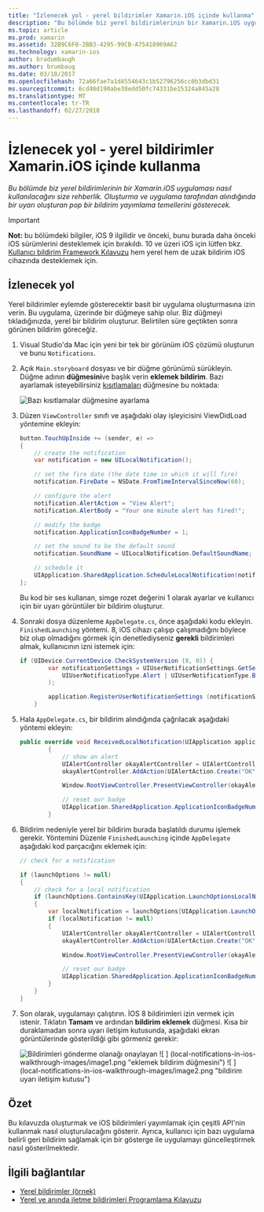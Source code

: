 ```yaml
---
title: "İzlenecek yol - yerel bildirimler Xamarin.iOS içinde kullanma"
description: "Bu bölümde biz yerel bildirimlerinin bir Xamarin.iOS uygulaması nasıl kullanılacağını size rehberlik. Oluşturma ve uygulama tarafından alındığında bir uyarı oluşturan pop bir bildirim yayımlama temellerini gösterecek."
ms.topic: article
ms.prod: xamarin
ms.assetid: 32B9C6F0-2BB3-4295-99CB-A75418969A62
ms.technology: xamarin-ios
author: bradumbaugh
ms.author: brumbaug
ms.date: 03/18/2017
ms.openlocfilehash: 72a66fae7a1d4554643c1b52796256cc0b3dbd31
ms.sourcegitcommit: 6cd40d190abe38edd50fc74331be15324a845a28
ms.translationtype: MT
ms.contentlocale: tr-TR
ms.lasthandoff: 02/27/2018
---
```

# <a name="walkthrough---using-local-notifications-in-xamarinios"></a>İzlenecek yol - yerel bildirimler Xamarin.iOS içinde kullanma

_Bu bölümde biz yerel bildirimlerinin bir Xamarin.iOS uygulaması nasıl kullanılacağını size rehberlik. Oluşturma ve uygulama tarafından alındığında bir uyarı oluşturan pop bir bildirim yayımlama temellerini gösterecek._

> [!IMPORTANT]
> **Not:** bu bölümdeki bilgiler, iOS 9 ilgilidir ve önceki, bunu burada daha önceki iOS sürümlerini desteklemek için bırakıldı. 10 ve üzeri iOS için lütfen bkz. [Kullanıcı bildirim Framework Kılavuzu](~/ios/platform/user-notifications/index.md) hem yerel hem de uzak bildirim iOS cihazında desteklemek için.

## <a name="walkthrough"></a>İzlenecek yol

Yerel bildirimler eylemde gösterecektir basit bir uygulama oluşturmasına izin verin. Bu uygulama, üzerinde bir düğmeye sahip olur. Biz düğmeyi tıkladığınızda, yerel bir bildirim oluşturur. Belirtilen süre geçtikten sonra görünen bildirim göreceğiz.


1. Visual Studio'da Mac için yeni bir tek bir görünüm iOS çözümü oluşturun ve bunu `Notifications`.
1. Açık `Main.storyboard` dosyası ve bir düğme görünümü sürükleyin. Düğme adının **düğmesini**ve başlık verin **eklemek bildirim**. Bazı ayarlamak isteyebilirsiniz [kısıtlamaları](~/ios/user-interface/designer/designer-auto-layout.md) düğmesine bu noktada: 

    ![](local-notifications-in-ios-walkthrough-images/image3.png "Bazı kısıtlamalar düğmesine ayarlama")
1. Düzen `ViewController` sınıfı ve aşağıdaki olay işleyicisini ViewDidLoad yöntemine ekleyin:

    ```csharp
    button.TouchUpInside += (sender, e) =>
    {
        // create the notification
        var notification = new UILocalNotification();

        // set the fire date (the date time in which it will fire)
        notification.FireDate = NSDate.FromTimeIntervalSinceNow(60);

        // configure the alert
        notification.AlertAction = "View Alert";
        notification.AlertBody = "Your one minute alert has fired!";

        // modify the badge
        notification.ApplicationIconBadgeNumber = 1;

        // set the sound to be the default sound
        notification.SoundName = UILocalNotification.DefaultSoundName;

        // schedule it
        UIApplication.SharedApplication.ScheduleLocalNotification(notification);
    };
    ```

    Bu kod bir ses kullanan, simge rozet değerini 1 olarak ayarlar ve kullanıcı için bir uyarı görüntüler bir bildirim oluşturur.

1. Sonraki dosya düzenleme `AppDelegate.cs`, önce aşağıdaki kodu ekleyin. `FinishedLaunching` yöntemi. 8, iOS cihazı çalışıp çalışmadığını böylece biz olup olmadığını görmek için denetlediyseniz **gerekli** bildirimleri almak, kullanıcının izni istemek için:

    ```csharp
    if (UIDevice.CurrentDevice.CheckSystemVersion (8, 0)) {
            var notificationSettings = UIUserNotificationSettings.GetSettingsForTypes (
                UIUserNotificationType.Alert | UIUserNotificationType.Badge | UIUserNotificationType.Sound, null
            );

            application.RegisterUserNotificationSettings (notificationSettings);
        }
    ```

1. Hala `AppDelegate.cs`, bir bildirim alındığında çağrılacak aşağıdaki yöntemi ekleyin:

    ```csharp
    public override void ReceivedLocalNotification(UIApplication application, UILocalNotification notification)
            {
                // show an alert
                UIAlertController okayAlertController = UIAlertController.Create(notification.AlertAction, notification.AlertBody, UIAlertControllerStyle.Alert);
                okayAlertController.AddAction(UIAlertAction.Create("OK", UIAlertActionStyle.Default, null));

                Window.RootViewController.PresentViewController(okayAlertController, true, null);

                // reset our badge
                UIApplication.SharedApplication.ApplicationIconBadgeNumber = 0;
            }

    ```

1. Bildirim nedeniyle yerel bir bildirim burada başlatıldı durumu işlemek gerekir. Yöntemini Düzenle `FinishedLaunching` içinde `AppDelegate` aşağıdaki kod parçacığını eklemek için:


    ```csharp
    // check for a notification

    if (launchOptions != null)
    {
        // check for a local notification
        if (launchOptions.ContainsKey(UIApplication.LaunchOptionsLocalNotificationKey))
        {
            var localNotification = launchOptions[UIApplication.LaunchOptionsLocalNotificationKey] as UILocalNotification;
            if (localNotification != null)
            {
                UIAlertController okayAlertController = UIAlertController.Create(localNotification.AlertAction, localNotification.AlertBody, UIAlertControllerStyle.Alert);
                okayAlertController.AddAction(UIAlertAction.Create("OK", UIAlertActionStyle.Default, null));

                Window.RootViewController.PresentViewController(okayAlertController, true, null);

                // reset our badge
                UIApplication.SharedApplication.ApplicationIconBadgeNumber = 0;
            }
        }
    }

    ```

1. Son olarak, uygulamayı çalıştırın. İOS 8 bildirimleri izin vermek için istenir. Tıklatın **Tamam** ve ardından **bildirim eklemek** düğmesi. Kısa bir duraklamadan sonra uyarı iletişim kutusunda, aşağıdaki ekran görüntülerinde gösterildiği gibi görmeniz gerekir:

    ![](local-notifications-in-ios-walkthrough-images/image0.png "Bildirimleri gönderme olanağı onaylayan") ![ ] (local-notifications-in-ios-walkthrough-images/image1.png "eklemek bildirim düğmesini") ![ ] (local-notifications-in-ios-walkthrough-images/image2.png "bildirim uyarı iletişim kutusu")

## <a name="summary"></a>Özet

Bu kılavuzda oluşturmak ve iOS bildirimleri yayımlamak için çeşitli API'nin kullanmak nasıl oluşturulacağını gösterir. Ayrıca, kullanıcı için bazı uygulama belirli geri bildirim sağlamak için bir gösterge ile uygulamayı güncelleştirmek nasıl gösterilmektedir.


## <a name="related-links"></a>İlgili bağlantılar

- [Yerel bildirimler (örnek)](https://developer.xamarin.com/samples/monotouch/LocalNotifications)
- [Yerel ve anında iletme bildirimleri Programlama Kılavuzu](https://developer.apple.com/library/prerelease/content/documentation/NetworkingInternet/Conceptual/RemoteNotificationsPG/)

